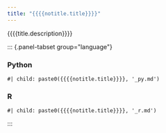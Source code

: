 ```yaml
---
title: "{{{{notitle.title}}}}"
---
```



{{{{title.description}}}}

::: {.panel-tabset group="language"}
### Python

```{r}
#| child: paste0({{{{notitle.title}}}}, '_py.md')
```

### R

```{r}
#| child: paste0({{{{notitle.title}}}}, '_r.md')
```

:::


